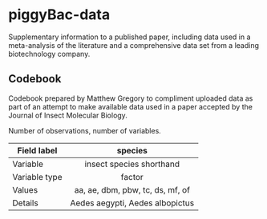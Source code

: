 # piggyBac-data
Supplementary information to a published paper, including data used in a meta-analysis of the literature and a comprehensive data set from a leading biotechnology company.

## Codebook
Codebook prepared by Matthew Gregory to compliment uploaded data as part of an attempt to make available data used in a paper accepted by the Journal of Insect Molecular Biology.  

Number of observations, number of variables.  
  
| Field label   | species       | 
| ------------- |:-----------------------:|
| Variable     |insect species shorthand|  
| Variable type|factor|  
| Values       |aa, ae, dbm, pbw, tc, ds, mf, of|  
| Details       |Aedes aegypti, Aedes albopictus|  
  


